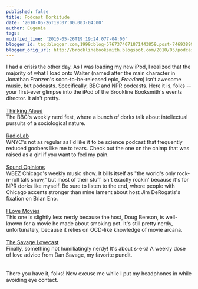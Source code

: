 ```yaml
---
published: false
title: Podcast Dorkitude
date: '2010-05-26T19:07:00.003-04:00'
author: Eugenia
tags: 
modified_time: '2010-05-26T19:19:24.077-04:00'
blogger_id: tag:blogger.com,1999:blog-5767374071871443859.post-7469389949293532668
blogger_orig_url: http://brooklinebooksmith.blogspot.com/2010/05/podcast-dorkitude.html
---
```


I had a crisis the other day. As I was loading my new iPod, I realized that the majority of what I load onto Walter (named after the main character in Jonathan Franzen's soon-to-be-released epic, <span style="font-style:italic;">Freedom</span>) isn't awesome music, but podcasts. Specifically, BBC and NPR podcasts. Here it is, folks -- your first-ever glimpse into the iPod of the Brookline Booksmith's events director. It ain't pretty.<br /><br /><a href="http://www.bbc.co.uk/programmes/b006qy05">Thinking Aloud</a><br />The BBC's weekly nerd fest, where a bunch of dorks talk about intellectual pursuits of a sociological nature.<br /><br /><a href="http://www.wnyc.org/shows/radiolab/">RadioLab</a><br />WNYC's not as regular as I'd like it to be science podcast that frequently reduced goobers like me to tears. Check out the one on the chimp that was raised as a girl if you want to feel my pain.<br /><br /><a href="http://www.soundopinions.org/">Sound Opinions</a><br />WBEZ Chicago's weekly music show. It bills itself as "the world's only rock-n-roll talk show," but most of their stuff isn't exactly rockin' because it's for NPR dorks like myself. Be sure to listen to the end, where people with Chicago accents stronger than mine lament about host Jim DeRogatis's fixation on Brian Eno.<br /><br /><a href="http://losangeles.ucbtheatre.com/shows/1163">I Love Movies</a><br />This one is slightly less nerdy because the host, Doug Benson, is well-known for a movie he made about smoking pot. It's still pretty nerdy, unfortunately, because it relies on OCD-like knowledge of movie arcana. <br /><br /><a href="http://podcasts.thestranger.com/savagelove/">The Savage Lovecast</a><br />Finally, something not humiliatingly nerdy! It's about s-e-x! A weekly dose of love advice from Dan Savage, my favorite pundit. <br /><br /><br />There you have it, folks! Now excuse me while I put my headphones in while avoiding eye contact.
